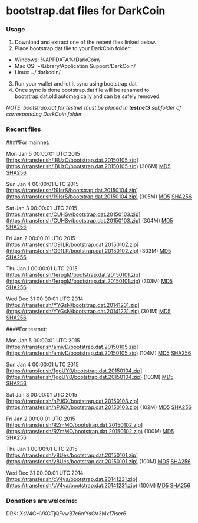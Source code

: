 # bootstrap.dat files for DarkCoin

### Usage

1. Download and extract one of the recent files linked below.
2. Place bootstrap.dat file to your DarkCoin folder:
 - Windows: %APPDATA%\DarkCoin\
 - Mac OS: ~/Library/Application Support/DarkCoin/
 - Linux: ~/.darkcoin/
3. Run your wallet and let it sync using bootstrap.dat
4. Once sync is done bootstrap.dat file will be renamed to bootstrap.dat.old automagically and can be safely removed.

_NOTE: bootstrap.dat for testnet must be placed in **testnet3** subfolder of corresponding DarkCoin folder_

### Recent files

####For mainnet:

Mon Jan  5 00:00:01 UTC 2015 [https://transfer.sh/IBUzO/bootstrap.dat.20150105.zip](https://transfer.sh/IBUzO/bootstrap.dat.20150105.zip) (306M) [MD5](https://transfer.sh/UZVYT/md5.txt) [SHA256](https://transfer.sh/1gg3Kj/sha256.txt)

Sun Jan  4 00:00:01 UTC 2015 [https://transfer.sh/19IsrS/bootstrap.dat.20150104.zip](https://transfer.sh/19IsrS/bootstrap.dat.20150104.zip) (305M) [MD5](https://transfer.sh/rCioj/md5.txt) [SHA256](https://transfer.sh/hC4dP/sha256.txt)

Sat Jan  3 00:00:01 UTC 2015 [https://transfer.sh/CUHSv/bootstrap.dat.20150103.zip](https://transfer.sh/CUHSv/bootstrap.dat.20150103.zip) (304M) [MD5](https://transfer.sh/19cmVh/md5.txt) [SHA256](https://transfer.sh/EgLiP/sha256.txt)

Fri Jan  2 00:00:01 UTC 2015 [https://transfer.sh/O91LR/bootstrap.dat.20150102.zip](https://transfer.sh/O91LR/bootstrap.dat.20150102.zip) (303M) [MD5](https://transfer.sh/SURTO/md5.txt) [SHA256](https://transfer.sh/13fhyU/sha256.txt)

Thu Jan  1 00:00:01 UTC 2015 [https://transfer.sh/1erpgM/bootstrap.dat.20150101.zip](https://transfer.sh/1erpgM/bootstrap.dat.20150101.zip) (303M) [MD5](https://transfer.sh/y2KUc/md5.txt) [SHA256](https://transfer.sh/KgAEY/sha256.txt)

Wed Dec 31 00:00:01 UTC 2014 [https://transfer.sh/YYGsN/bootstrap.dat.20141231.zip](https://transfer.sh/YYGsN/bootstrap.dat.20141231.zip) (301M) [MD5](https://transfer.sh/cLlYa/md5.txt) [SHA256](https://transfer.sh/6bG8D/sha256.txt)

####For testnet:

Mon Jan  5 00:00:01 UTC 2015 [https://transfer.sh/amivD/bootstrap.dat.20150105.zip](https://transfer.sh/amivD/bootstrap.dat.20150105.zip) (104M) [MD5](https://transfer.sh/OJfqw/md5.txt) [SHA256](https://transfer.sh/YEiR7/sha256.txt)

Sun Jan  4 00:00:01 UTC 2015 [https://transfer.sh/1goUY0/bootstrap.dat.20150104.zip](https://transfer.sh/1goUY0/bootstrap.dat.20150104.zip) (103M) [MD5](https://transfer.sh/sq7En/md5.txt) [SHA256](https://transfer.sh/Tl9xI/sha256.txt)

Sat Jan  3 00:00:01 UTC 2015 [https://transfer.sh/hPJ6X/bootstrap.dat.20150103.zip](https://transfer.sh/hPJ6X/bootstrap.dat.20150103.zip) (102M) [MD5](https://transfer.sh/18G7VT/md5.txt) [SHA256](https://transfer.sh/lInqb/sha256.txt)

Fri Jan  2 00:00:01 UTC 2015 [https://transfer.sh/RZmMO/bootstrap.dat.20150102.zip](https://transfer.sh/RZmMO/bootstrap.dat.20150102.zip) (100M) [MD5](https://transfer.sh/11Zgww/md5.txt) [SHA256](https://transfer.sh/9C1pf/sha256.txt)

Thu Jan  1 00:00:01 UTC 2015 [https://transfer.sh/y8Ues/bootstrap.dat.20150101.zip](https://transfer.sh/y8Ues/bootstrap.dat.20150101.zip) (100M) [MD5](https://transfer.sh/14QLe8/md5.txt) [SHA256](https://transfer.sh/12g2oo/sha256.txt)

Wed Dec 31 00:00:01 UTC 2014 [https://transfer.sh/cV4va/bootstrap.dat.20141231.zip](https://transfer.sh/cV4va/bootstrap.dat.20141231.zip) (100M) [MD5](https://transfer.sh/ybv7B/md5.txt) [SHA256](https://transfer.sh/p0nq7/sha256.txt)

### Donations are welcome:

DRK: XsV4GHVKGTjQFvwB7c6mYsGV3Mxf7iser6
